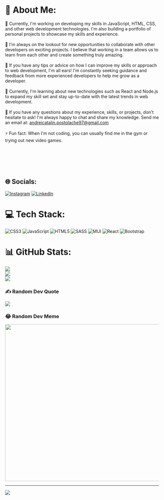 # 💫 About Me:
🔭 Currently, I'm working on developing my skills in JavaScript, HTML, CSS, and other web development technologies. I'm also building a portfolio of personal projects to showcase my skills and experience.<br><br>👯 I'm always on the lookout for new opportunities to collaborate with other developers on exciting projects. I believe that working in a team allows us to learn from each other and create something truly amazing.<br><br>🤝 If you have any tips or advice on how I can improve my skills or approach to web development, I'm all ears! I'm constantly seeking guidance and feedback from more experienced developers to help me grow as a developer.<br><br>🌱 Currently, I'm learning about new technologies such as React and Node.js to expand my skill set and stay up-to-date with the latest trends in web development.<br><br>💬 If you have any questions about my experience, skills, or projects, don't hesitate to ask! I'm always happy to chat and share my knowledge. Send me an email at: andreicatalin.postolache97@gmail.com<br><br>⚡ Fun fact: When I'm not coding, you can usually find me in the gym  or trying out new video games.<br><br><br><br><br><br>


## 🌐 Socials:
[![Instagram](https://img.shields.io/badge/Instagram-%23E4405F.svg?logo=Instagram&logoColor=white)](https://instagram.com/andreicp97) [![LinkedIn](https://img.shields.io/badge/LinkedIn-%230077B5.svg?logo=linkedin&logoColor=white)](https://linkedin.com/in/andrei-cătălin-postolache) 

# 💻 Tech Stack:
![CSS3](https://img.shields.io/badge/css3-%231572B6.svg?style=for-the-badge&logo=css3&logoColor=white) ![JavaScript](https://img.shields.io/badge/javascript-%23323330.svg?style=for-the-badge&logo=javascript&logoColor=%23F7DF1E) ![HTML5](https://img.shields.io/badge/html5-%23E34F26.svg?style=for-the-badge&logo=html5&logoColor=white) ![SASS](https://img.shields.io/badge/SASS-hotpink.svg?style=for-the-badge&logo=SASS&logoColor=white) ![MUI](https://img.shields.io/badge/MUI-%230081CB.svg?style=for-the-badge&logo=material-ui&logoColor=white) ![React](https://img.shields.io/badge/react-%2320232a.svg?style=for-the-badge&logo=react&logoColor=%2361DAFB) ![Bootstrap](https://img.shields.io/badge/bootstrap-%23563D7C.svg?style=for-the-badge&logo=bootstrap&logoColor=white)
# 📊 GitHub Stats:
![](https://github-readme-stats.vercel.app/api?username=AndreiPostolache&theme=dark&hide_border=false&include_all_commits=false&count_private=false)<br/>
![](https://github-readme-streak-stats.herokuapp.com/?user=AndreiPostolache&theme=dark&hide_border=false)<br/>
![](https://github-readme-stats.vercel.app/api/top-langs/?username=AndreiPostolache&theme=dark&hide_border=false&include_all_commits=false&count_private=false&layout=compact)

### ✍️ Random Dev Quote
![](https://quotes-github-readme.vercel.app/api?type=horizontal&theme=gruvbox)

### 😂 Random Dev Meme
<img src="https://programmerhumor.io/wp-content/uploads/2022/09/programmerhumor-io-backend-memes-frontend-memes-eef31b9fc6137ed-758x415.jpg" width="512px"/>

---
[![](https://visitcount.itsvg.in/api?id=AndreiPostolache&icon=0&color=3)](https://visitcount.itsvg.in)

<!-- Proudly created with GPRM ( https://gprm.itsvg.in ) -->
